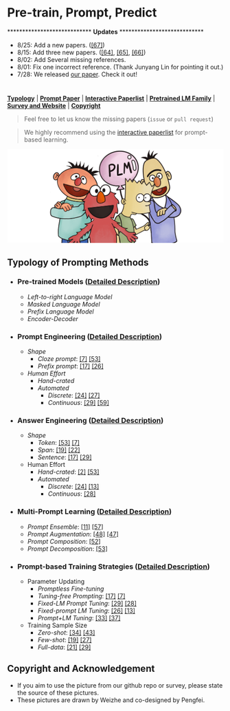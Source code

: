 # Pre-train, Prompt, Predict



**************************** **Updates** ****************************

* 8/25: Add a new papers. ([\[67\]](https://arxiv.org/pdf/2102.02779.pdf))
* 8/15: Add three new papers. ([\[64\]](https://arxiv.org/pdf/2106.07704.pdf), [\[65\]](https://arxiv.org/pdf/1909.09031.pdf), [\[66\]](https://arxiv.org/pdf/2104.08826.pdf))
* 8/02: Add Several missing references. 
* 8/01: Fix one incorrect reference. (Thank Junyang Lin for pointing it out.)
* 7/28: We released [our paper](https://arxiv.org/pdf/2107.13586.pdf). Check it out!

#

[**Typology**](https://github.com/pfliu-nlp/NLPedia-Pretrain/blob/main/README.md#typology-of-prompting-methods) | 
[**Prompt Paper**](https://github.com/pfliu-nlp/NLPedia-Pretrain/tree/main/prompt_paper) |
[**Interactive Paperlist**](http://explainaboard.nlpedia.ai/leaderboard/prompting/) |
[**Pretrained LM Family**](https://github.com/pfliu-nlp/NLPedia-Pretrain/tree/main/pretrain) |
[**Survey and Website**](http://pretrain.nlpedia.ai/) |
[**Copyright**](https://github.com/pfliu-nlp/NLPedia-Pretrain/blob/main/README.md#copyright-and-acknowledgement)

> Feel free to let us know the missing papers (```issue``` or ```pull request```)

> We highly recommend using the [interactive paperlist]((http://explainaboard.nlpedia.ai/leaderboard/prompting/)) for prompt-based learning.
 
  <img src="./fig/bg.png" width="600" class="center">
 
 


 
## Typology of Prompting Methods





* ### Pre-trained Models ([Detailed Description](http://pretrain.nlpedia.ai/data/pdf/plm.pdf))
  * *Left-to-right Language Model*
  * *Masked Language Model* 
  * *Prefix Language Model*
  * *Encoder-Decoder*
* ### Prompt Engineering ([Detailed Description](http://pretrain.nlpedia.ai/data/pdf/template.pdf))
  * *Shape*
    * *Cloze prompt*: [\[7\]](https://aclanthology.org/D19-1250.pdf) [\[53\]](https://arxiv.org/pdf/2106.01760.pdf)
    * *Prefix prompt*: [\[17\]](https://arxiv.org/pdf/2005.14165.pdf) [\[26\]](https://arxiv.org/pdf/2012.11926.pdf)
  * *Human Effort*
    * *Hand-crated*
    * *Automated*
        - *Discrete*: [\[24\]](https://aclanthology.org/2020.emnlp-main.346.pdf) [\[27\]](https://arxiv.org/pdf/2012.15723.pdf)
        - *Continuous*: [\[29\]](https://arxiv.org/pdf/2101.00190.pdf) [\[59\]](https://arxiv.org/pdf/2106.13884.pdf)
* ### Answer Engineering ([Detailed Description](http://pretrain.nlpedia.ai/data/pdf/answer.pdf))
  * *Shape*
    * *Token*: [\[53\]](https://arxiv.org/pdf/2106.01760.pdf) [\[7\]](https://aclanthology.org/D19-1250.pdf)
    * *Span*: [\[19\]](https://aclanthology.org/2021.naacl-main.185.pdf) [\[22\]](https://aclanthology.org/2020.emnlp-main.479.pdf)
    * *Sentence*: [\[17\]](https://arxiv.org/pdf/2005.14165.pdf) [\[29\]](https://arxiv.org/pdf/2101.00190.pdf)
  * Human Effort
    * *Hand-crated*: [\[2\]](https://d4mucfpksywv.cloudfront.net/better-language-models/language-models.pdf) [\[53\]](https://arxiv.org/pdf/2106.01760.pdf)
    * *Automated*
        - *Discrete*: [\[24\]](https://aclanthology.org/2020.emnlp-main.346.pdf) [\[13\]](https://aclanthology.org/2021.eacl-main.20.pdf)
        - *Continuous*: [\[28\]](https://arxiv.org/pdf/2101.00121.pdf) 
    
* ### Multi-Prompt Learning ([Detailed Description](http://pretrain.nlpedia.ai/data/pdf/multi-prompt.pdf))
  * *Prompt Ensemble*: [\[11\]](https://aclanthology.org/2020.tacl-1.28.pdf) [\[57\]](https://arxiv.org/pdf/2106.11520.pdf)
  * *Prompt Augmentation*: [\[48\]](https://arxiv.org/pdf/2104.08786.pdf) [\[47\]](https://arxiv.org/pdf/2104.08773.pdf)
  * *Prompt Composition*: [\[52\]](https://arxiv.org/pdf/2105.11259.pdf) 
  * *Prompt Decomposition*: [\[53\]](https://arxiv.org/pdf/2106.01760.pdf) 
    
* ### Prompt-based Training Strategies ([Detailed Description](http://pretrain.nlpedia.ai/data/pdf/learning.pdf))
  * Parameter Updating
    * *Promptless Fine-tuning*
    * *Tuning-free Prompting*: [\[17\]](https://arxiv.org/pdf/2005.14165.pdf) [\[7\]](https://aclanthology.org/D19-1250.pdf)
    * *Fixed-LM Prompt Tuning*: [\[29\]](https://arxiv.org/pdf/2101.00190.pdf) [\[28\]](https://arxiv.org/pdf/2101.00121.pdf)
    * *Fixed-prompt LM Tuning*: [\[26\]](https://arxiv.org/pdf/2012.11926.pdf) [\[13\]](https://aclanthology.org/2021.eacl-main.20.pdf)
    * *Prompt+LM Tuning*: [\[33\]](https://arxiv.org/pdf/2102.12206.pdf) [\[37\]](https://arxiv.org/pdf/2103.10385.pdf)
  * Training Sample Size
    * *Zero-shot*: [\[34\]](https://arxiv.org/pdf/2103.00453.pdf) [\[43\]](https://arxiv.org/pdf/2104.07540.pdf)
    * *Few-shot*: [\[19\]](https://aclanthology.org/2021.naacl-main.185.pdf) [\[27\]](https://arxiv.org/pdf/2012.15723.pdf)
    * *Full-data*: [\[21\]](https://arxiv.org/pdf/2010.03648.pdf) [\[29\]](https://arxiv.org/pdf/2101.00190.pdf)



## Copyright and Acknowledgement
* If you aim to use the picture from our github repo or survey, please state the source of these pictures.
* These pictures are drawn by Weizhe and co-designed by Pengfei.
